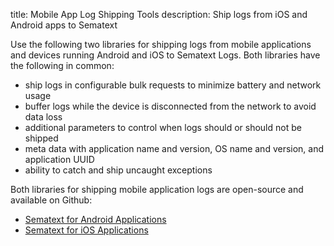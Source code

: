 title: Mobile App Log Shipping Tools
description: Ship logs from iOS and Android apps to Sematext

Use the following two libraries for shipping logs from mobile applications and devices running Android and iOS to Sematext Logs.
Both libraries have the following in common:
  * ship logs in configurable bulk requests to minimize battery and network usage
  * buffer logs while the device is disconnected from the network to avoid data loss
  * additional parameters to control when logs should or should not be shipped
  * meta data with application name and version, OS name and version, and application UUID
  * ability to catch and ship uncaught exceptions

Both libraries for shipping mobile application logs are open-source and available on Github:

- [Sematext for Android Applications](https://github.com/sematext/sematext-logsene-android)
- [Sematext for iOS Applications](https://github.com/sematext/sematext-logsene-ios)
